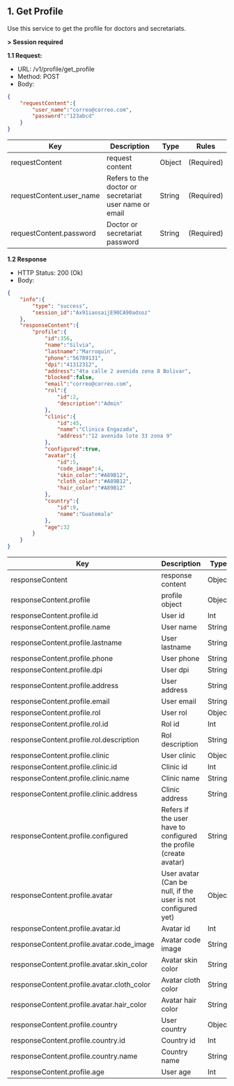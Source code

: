 ## 1. Get Profile
Use this service to get the profile for doctors and secretariats.

**> Session required**

**1.1 Request:**
* URL: /v1/profile/get_profile
* Method: POST
* Body:
```json
{
    "requestContent":{
        "user_name":"correo@correo.com",
        "password":"123abcd"
    }
}
```

| Key                      | Description                                            | Type   | Rules      |
| ------------------------ | ------------------------------------------------------ | ------ | ---------- |
| requestContent           | request content                                        | Object | (Required) |
| requestContent.user_name | Refers to the doctor or secretariat user name or email | String | (Required) |
| requestContent.password  | Doctor or secretariat password                         | String | (Required) |


**1.2 Response**
* HTTP Status: 200 (Ok)
* Body:

``` json
{
    "info":{
        "type": "success",
        "session_id":"Ax91iaosaijE90CA90adsoz"
    },
    "responseContent":{
        "profile":{
            "id":356,
            "name":"Silvia",
            "lastname":"Marroquin",
            "phone":"56789131",
            "dpi":"41312312",
            "address":"4ta calle 2 avenida zona 8 Bolivar",
            "blocked":false,
            "email":"correo@correo.com",
            "rol":{
                "id":2,
                "description":"Admin"
            },
            "clinic":{
                "id":45,
                "name":"Clinica Engazada",
                "address":"12 avenida lote 33 zona 9"
            },
            "configured":true,
            "avatar":{
                "id":5,
                "code_image":4,
                "skin_color":"#A89B12",
                "cloth_color":"#A89B12",
                "hair_color":"#A89B12"
            },
            "country":{
                "id":9,
                "name":"Guatemala"
            },
            "age":32   
        } 
    }
}
```

| Key                                        | Description                                                       | Type   | Rules          |
| ------------------------------------------ | ----------------------------------------------------------------- | ------ | -------------- |
| responseContent                            | response content                                                  | Object | (Required)     |
| responseContent.profile                    | profile object                                                    | Object | (Required)     |
| responseContent.profile.id                 | User id                                                           | Int    | (Required)     |
| responseContent.profile.name               | User name                                                         | String | (Required)     |
| responseContent.profile.lastname           | User lastname                                                     | String | (Required)     |
| responseContent.profile.phone              | User phone                                                        | String | (Required)     |
| responseContent.profile.dpi                | User dpi                                                          | String | (Required)     |
| responseContent.profile.address            | User address                                                      | String | (Required)     | responseContent.profile.blocked | Refers if the user have access to application | Boolean | (Required) |
| responseContent.profile.email              | User email                                                        | String | (Required)     |
| responseContent.profile.rol                | User rol                                                          | Object | (Required)     |
| responseContent.profile.rol.id             | Rol id                                                            | Int    | (Required)     |
| responseContent.profile.rol.description    | Rol description                                                   | String | (Required)     |
| responseContent.profile.clinic             | User clinic                                                       | Object | (Required)     |
| responseContent.profile.clinic.id          | Clinic id                                                         | Int    | (Required)     |
| responseContent.profile.clinic.name        | Clinic name                                                       | String | (Required)     |
| responseContent.profile.clinic.address     | Clinic address                                                    | String | (Required)     |
| responseContent.profile.configured         | Refers if the user have to configured the profile (create avatar) | String | (Required)     |
| responseContent.profile.avatar             | User avatar (Can be null, if the user is not configured yet)      | Object | (Not required) |
| responseContent.profile.avatar.id          | Avatar id                                                         | Int    | (Required)     |
| responseContent.profile.avatar.code_image  | Avatar code image                                                 | String | (Required)     |
| responseContent.profile.avatar.skin_color  | Avatar skin color                                                 | String | (Required)     |
| responseContent.profile.avatar.cloth_color | Avatar cloth color                                                | String | (Required)     |
| responseContent.profile.avatar.hair_color  | Avatar hair color                                                 | String | (Required)     |
| responseContent.profile.country            | User country                                                      | Object | (Required)     |
| responseContent.profile.country.id         | Country id                                                        | Int    | (Required)     |
| responseContent.profile.country.name       | Country name                                                      | String | (Required)     |
| responseContent.profile.age                | User age                                                          | Int    | (Required)     |